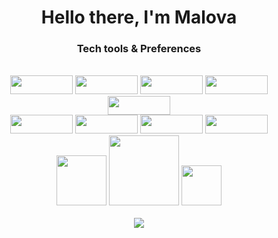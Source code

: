  
<div align="center">
  <h1>Hello there, I'm Malova</h1>
  <h3>Tech tools & Preferences</h3>
  <br/>
  <img src='https://img.shields.io/badge/Linux-185886?style=flat&logo=linux'  style = 'width:100px; height: 30px'/>
  <img src='https://img.shields.io/badge/VS Code-2775eb?style=flat&logo=vscode' style = 'width:100px; height: 30px' />
  <img src='https://img.shields.io/badge/JavaScript-ebd727?style=flat&logo=javascript' style = 'width:100px; height: 30px' />
  <img src='https://img.shields.io/badge/HTML5-ebebeb?style=flat&logo=html5' style = 'width:100px; height: 30px' /> 
  <img src='https://img.shields.io/badge/CSS3-2775eb?style=flat&logo=css3' style = 'width:100px; height: 30px' />
  <br />
  <img src='https://img.shields.io/badge/React-333?style=flat&logo=react' style = 'width:100px; height: 30px' />
  <img src='https://img.shields.io/badge/NodeJs-e0675?style=flat&logo=node.js' style = 'width:100px; height: 30px' />
  <img src='https://img.shields.io/badge/Express-d0312d?style=flat&logo=express' style = 'width:100px; height: 30px' />
  <img src='https://img.shields.io/badge/MongoDB-e0675?style=flat&logo=mongodb' style = 'width:100px; height: 30px' />
  <br />
  <img src='https://img.shields.io/badge/NPM-999?style=flat&logo=npm' style = 'width:5rem;' />
  <img src='https://img.shields.io/badge/Webpack-e0675?style=flat&logo=webpack' style = 'width:7rem;' />
  <img src='https://img.shields.io/badge/Git-fffada?style=flat&logo=git' style = 'width:4rem;' />
  <br />
  <br />
  <img src ='https://github-readme-stats.vercel.app/api?username=maloPRO&show_icons=true&theme=dark' /> 
  
</div>

<!---
maloPRO/maloPRO is a ✨ special ✨ repository because its `README.md` (this file) appears on your GitHub profile.
You can click the Preview link to take a look at your changes.
--->
